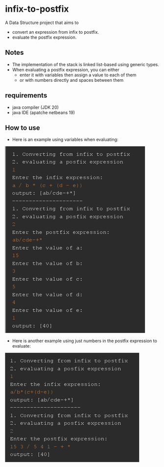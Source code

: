 # infix-to-postfix
A Data Structure project that aims to
* convert an expression from infix to postfix.
* evaluate the postfix expression.
## Notes
* The implementation of the stack is linked list-based using generic types.
* When evaluating a postfix expression, you can either
  * enter it with variables then assign a value to each of them
  * or with numbers directly and spaces between them

## requirements
* java compiler (JDK 20)
* java IDE (apatche netbeans 19)
## How to use
* Here is an example using variables when evaluating:

![a screeshot of the program](screenshots/infix-to-postfix1.PNG)
* Here is another example using just numbers in the postfix expression to evaluate:

![another screeshot of the program](screenshots/infix-to-postfix2.PNG)
